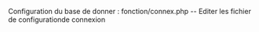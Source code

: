 Configuration du base de donner :
	fonction/connex.php -- Editer les fichier de configurationde connexion

	